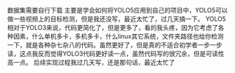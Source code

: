 数据集需要自行下载
主要是学会如何将YOLO5应用到自己的项目中，YOLO5可以做一些视频上的目标检测，但是我还没写，最近太忙了，过几天搞一下。
YOLO5相对于YOLO3来说，代码更简化了，但是更多了，看的我头疼，因为它考虑了各种因素，什么单机多卡，多机多卡，什么linux其它系统，文件夹路径也给你检测一下，就是各种杂七杂八的代码。虽然更好了，但是真的不适合初学者一步一步读，这点我反而觉得YOLO3代码更好读一点，虽然代码写的很冗余，但是可读性高一点。
后续实现过程我过几天写，还是那句话，最近太忙了
